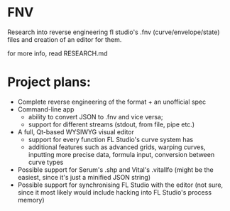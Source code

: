 # FNV
Research into reverse engineering fl studio's .fnv (curve/envelope/state) files and creation of an editor for them.

for more info, read RESEARCH.md

# Project plans:
- Complete reverse engineering of the format + an unofficial spec
- Command-line app
  * ability to convert JSON to .fnv and vice versa;
  * support for different streams (stdout, from file, pipe etc.)
- A full, Qt-based WYSIWYG visual editor
  * support for every function FL Studio's curve system has
  * additional features such as advanced grids, warping curves, inputting more precise data, formula input, conversion between curve types
- Possible support for Serum's .shp and Vital's .vitallfo (might be the easiest, since it's just a minified JSON string)
- Possible support for synchronising FL Studio with the editor (not sure, since it most likely would include hacking into FL Studio's process memory)
